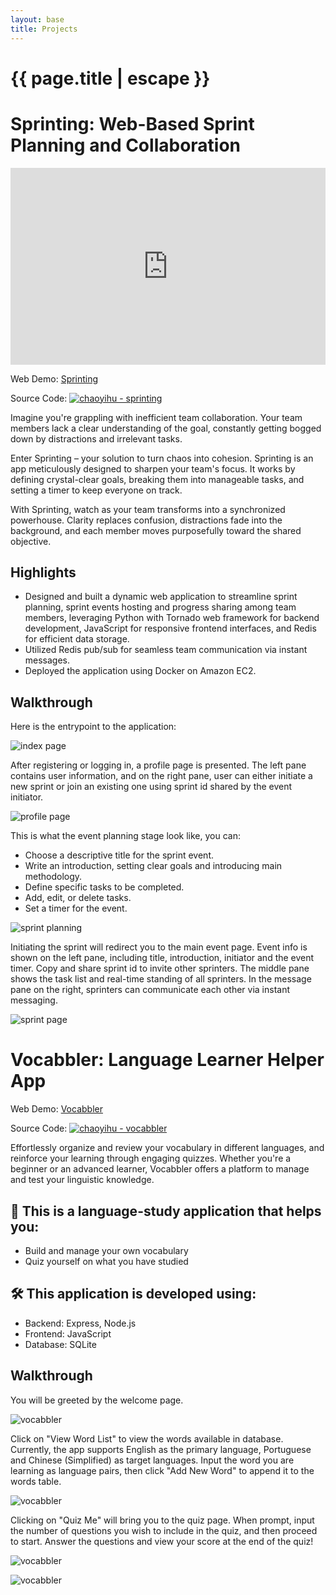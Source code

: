 ```yaml
---
layout: base
title: Projects
---
```

<h1 class="post-title p-name" itemprop="name headline">{{ page.title | escape }}</h1>

# Sprinting: Web-Based Sprint Planning and Collaboration

<div style="display: flex; margin: 10px auto; justify-content: center;
"><iframe width="560" height="315" src="https://www.youtube.com/embed/354mPbYTccc" frameborder="0" allow="autoplay; encrypted-media" allowfullscreen></iframe></div>

Web Demo: [Sprinting](http://44.203.49.24/sprinting)

Source Code: [![chaoyihu - sprinting](https://img.shields.io/static/v1?label=chaoyihu&message=sprinting&color=blue&logo=github)](https://github.com/chaoyihu/sprinting)

Imagine you're grappling with inefficient team collaboration. Your team members lack a clear understanding of the goal, constantly getting bogged down by distractions and irrelevant tasks.

Enter Sprinting – your solution to turn chaos into cohesion. Sprinting is an app meticulously designed to sharpen your team's focus. It works by defining crystal-clear goals, breaking them into manageable tasks, and setting a timer to keep everyone on track.

With Sprinting, watch as your team transforms into a synchronized powerhouse. Clarity replaces confusion, distractions fade into the background, and each member moves purposefully toward the shared objective.


## Highlights

- Designed and built a dynamic web application to streamline sprint planning, sprint events hosting and progress sharing among team members, leveraging Python with Tornado web framework for backend development, JavaScript for responsive frontend interfaces, and Redis for efficient data storage.
- Utilized Redis pub/sub for seamless team communication via instant messages.
- Deployed the application using Docker on Amazon EC2.


## Walkthrough

Here is the entrypoint to the application:

![index page](/assets/images/sprinting-demo-index.png)

After registering or logging in, a profile page is presented. The left pane contains user information, and on the right pane, user can either initiate a new sprint or join an existing one using sprint id shared by the event initiator.

![profile page](/assets/images/sprinting-demo-profile.png)

This is what the event planning stage look like, you can:
- Choose a descriptive title for the sprint event.
- Write an introduction, setting clear goals and introducing main methodology.
- Define specific tasks to be completed.
- Add, edit, or delete tasks.
- Set a timer for the event.

![sprint planning](/assets/images/sprinting-demo-planning.png)

Initiating the sprint will redirect you to the main event page. Event info is shown on the left pane, including title, introduction, initiator and the event timer. Copy and share sprint id to invite other sprinters. The middle pane shows the task list and real-time standing of all sprinters. In the message pane on the right, sprinters can communicate each other via instant messaging.

![sprint page](/assets/images/sprinting-demo-sprint.png)



# Vocabbler: Language Learner Helper App

Web Demo: [Vocabbler](http://44.203.49.24/vocabbler)

Source Code: [![chaoyihu - vocabbler](https://img.shields.io/static/v1?label=chaoyihu&message=vocabbler&color=blue&logo=github)](https://github.com/chaoyihu/vocabbler)

Effortlessly organize and review your vocabulary in different languages, and reinforce your learning through engaging quizzes. Whether you're a beginner or an advanced learner, Vocabbler offers a platform to manage and test your linguistic knowledge. 

## 📑 This is a language-study application that helps you:

- Build and manage your own vocabulary
- Quiz yourself on what you have studied

## 🛠️ This application is developed using:

- Backend: Express, Node.js
- Frontend: JavaScript
- Database: SQLite

## Walkthrough

You will be greeted by the welcome page.

![vocabbler](/assets/images/vocabbler-welcome-page.png)

Click on "View Word List" to view the words available in database. Currently, the app supports English as the primary language, Portuguese and Chinese (Simplified) as target languages. Input the word you are learning as language pairs, then click "Add New Word" to append it to the words table.

![vocabbler](/assets/images/vocabbler-words-page.png)

Clicking on "Quiz Me" will bring you to the quiz page. When prompt, input the number of questions you wish to include in the quiz, and then proceed to start. Answer the questions and view your score at the end of the quiz!

![vocabbler](/assets/images/vocabbler-quiz-page-start.png)

![vocabbler](/assets/images/vocabbler-quiz-page-finish.png)

